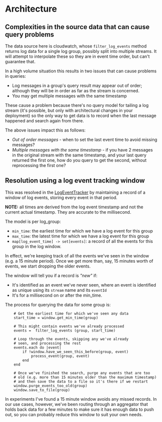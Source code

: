 # Architecture

## Complexities in the source data that can cause query problems

The data source here is cloudwatch, whose `filter_log_events` method
returns log data for a single log group, possibly split into multiple
streams. It will attempt to interpolate these so they are in event
time order, but can't guarantee that.

In a high volume situation this results in two issues that can cause
problems in queries:

- Log messages in a group's query result may appear out of order; 
  although they will be in order as far as the stream is concerned.
- You may get multiple messages with the same timestamp


These cause a problem because there's no query model for tailing 
a log stream (it's possible, but only with architectural changes 
in your deployment) so the only way to get data is to record when
the last message happened and search again from there. 

The above issues impact this as follows:

- *Out of order messages* - when to set the last event time
    to avoid missing messages?
- *Multiple messages with the same timestamp* - if you have 
    2 messages in the original stream with the same timestamp,
    and your last query returned the first one, how do you query
    to get the second, without reprocessing the first one?

## Resolution using a log event tracking window

This was resolved in the [LogEventTracker](lib/logstash/inputs/group_event_tracker.rb)
by maintaining a record of a window of log events, storing every event in that period. 

**NOTE:** all times are derived from the log event timestamp and
not the current actual timestamp. They are accurate to the millisecond.

The model is per log_group:

- `min_time`: the earliest time for which we have a log event for this group
- `max_time`: the latest time for which we have a log event for this group
- `map[log_event_time] -> set[events]`: a record of all the events
    for this group in the log window.

In effect, we're keeping track of all the events we've seen in 
the window (e.g. a 15 minute period). Once we get more than, say,
15 minutes worth of events, we start dropping the older events. 

The window will tell you if a record is _"new"_ if:

- It's identified as an event we've never seen,  where an event is identified 
    as unique using its `stream` name and its `eventId`
- It's for a millisecond on or after the min_time.


The process for querying the data for some group is:

```#ruby
    # Get the earliest time for which we've seen any data    
    start_time = window.get_min_time(group)

    # This might contain events we've already processed
    events =  filter_log_events (group, start_time)

    # Loop through the events, skipping any we've already 
    # seen, and processing the rest
    events.each do |event|
        if !window.have_we_seen_this_before(group, event)
            process_event(group, event)
        end
    end

    # Once we've finished the search, purge any events that are too
    # old (e.g. more than 15 minutes older than the maximum timestamp)
    # and then save the data to a file so it's there if we restart
    window.purge_events_too_old(group)
    window.save_to_file(group)
```

In experiments I've found a 15 minute window avoids any missed records. In our
use cases, however, we've been routing through an aggregator that holds back
data for a few minutes to make sure it has enough data to push out, so you
can probably reduce this window to suit your own needs.

